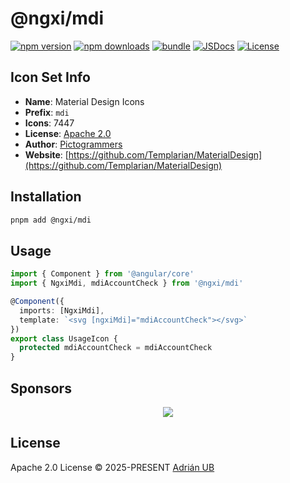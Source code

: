 # @ngxi/mdi

[![npm version][npm-version-src]][npm-version-href]
[![npm downloads][npm-downloads-src]][npm-downloads-href]
[![bundle][bundle-src]][bundle-href]
[![JSDocs][jsdocs-src]][jsdocs-href]
[![License][license-src]][license-href]

## Icon Set Info

- **Name**: Material Design Icons
- **Prefix**: `mdi`
- **Icons**: 7447
- **License**: [Apache 2.0](https://github.com/Templarian/MaterialDesign/blob/master/LICENSE)
- **Author**: [Pictogrammers](https://github.com/Templarian/MaterialDesign)
- **Website**: [https://github.com/Templarian/MaterialDesign](https://github.com/Templarian/MaterialDesign)

## Installation

```sh
pnpm add @ngxi/mdi
```

## Usage

```ts
import { Component } from '@angular/core'
import { NgxiMdi, mdiAccountCheck } from '@ngxi/mdi'

@Component({
  imports: [NgxiMdi],
  template: `<svg [ngxiMdi]="mdiAccountCheck"></svg>`
})
export class UsageIcon {
  protected mdiAccountCheck = mdiAccountCheck
}
```

## Sponsors

<p align="center">
  <a href="https://cdn.jsdelivr.net/gh/adrian-ub/static/sponsors.svg">
    <img src='https://cdn.jsdelivr.net/gh/adrian-ub/static/sponsors.svg'/>
  </a>
</p>

## License

Apache 2.0 License © 2025-PRESENT [Adrián UB](https://github.com/adrian-ub)

<!-- Badges -->

[npm-version-src]: https://img.shields.io/npm/v/@ngxi/mdi?style=flat&colorA=080f12&colorB=1fa669
[npm-version-href]: https://npmjs.com/package/@ngxi/mdi
[npm-downloads-src]: https://img.shields.io/npm/dm/@ngxi/mdi?style=flat&colorA=080f12&colorB=1fa669
[npm-downloads-href]: https://npmjs.com/package/@ngxi/mdi
[bundle-src]: https://img.shields.io/bundlephobia/minzip/@ngxi/mdi?style=flat&colorA=080f12&colorB=1fa669&label=minzip
[bundle-href]: https://bundlephobia.com/result?p=@ngxi/mdi
[license-src]: https://img.shields.io/npm/l/@ngxi/mdi?style=flat&colorA=080f12&colorB=1fa669
[license-href]: https://github.com/adrian-ub/ngxi/blob/main/LICENSE
[jsdocs-src]: https://img.shields.io/badge/jsdocs-reference-080f12?style=flat&colorA=080f12&colorB=1fa669
[jsdocs-href]: https://www.jsdocs.io/package/@ngxi/mdi
